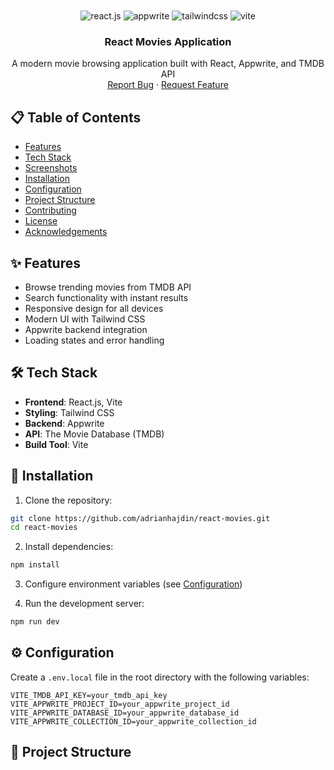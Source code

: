 <div align="center">
  <br />
    
  <br />
  
  <div>
    <img src="https://img.shields.io/badge/-React_JS-black?style=for-the-badge&logoColor=white&logo=react&color=61DAFB" alt="react.js" />
    <img src="https://img.shields.io/badge/-Appwrite-black?style=for-the-badge&logoColor=white&logo=appwrite&color=FD366E" alt="appwrite" />
    <img src="https://img.shields.io/badge/-Tailwind_CSS-black?style=for-the-badge&logoColor=white&logo=tailwindcss&color=06B6D4" alt="tailwindcss" />
    <img src="https://img.shields.io/badge/-Vite-black?style=for-the-badge&logoColor=white&logo=vite&color=646CFF" alt="vite" />
  </div>

  <h3 align="center">React Movies Application</h3>

  <p align="center">
    A modern movie browsing application built with React, Appwrite, and TMDB API
    <br />
    <a href="https://github.com/adrianhajdin/react-movies/issues">Report Bug</a>
    ·
    <a href="https://github.com/adrianhajdin/react-movies/issues">Request Feature</a>
  </p>
</div>

## 📋 Table of Contents

- [Features](#features)
- [Tech Stack](#tech-stack)
- [Screenshots](#screenshots)
- [Installation](#installation)
- [Configuration](#configuration)
- [Project Structure](#project-structure)
- [Contributing](#contributing)
- [License](#license)
- [Acknowledgements](#acknowledgements)

## ✨ Features

- Browse trending movies from TMDB API
- Search functionality with instant results
- Responsive design for all devices
- Modern UI with Tailwind CSS
- Appwrite backend integration
- Loading states and error handling

## 🛠 Tech Stack

- **Frontend**: React.js, Vite
- **Styling**: Tailwind CSS
- **Backend**: Appwrite
- **API**: The Movie Database (TMDB)
- **Build Tool**: Vite


## 🚀 Installation

1. Clone the repository:
```bash
git clone https://github.com/adrianhajdin/react-movies.git
cd react-movies
```

2. Install dependencies:
```bash
npm install
```

3. Configure environment variables (see [Configuration](#configuration))

4. Run the development server:
```bash
npm run dev
```

## ⚙️ Configuration

Create a `.env.local` file in the root directory with the following variables:

```env
VITE_TMDB_API_KEY=your_tmdb_api_key
VITE_APPWRITE_PROJECT_ID=your_appwrite_project_id
VITE_APPWRITE_DATABASE_ID=your_appwrite_database_id
VITE_APPWRITE_COLLECTION_ID=your_appwrite_collection_id
```

## 📂 Project Structure
